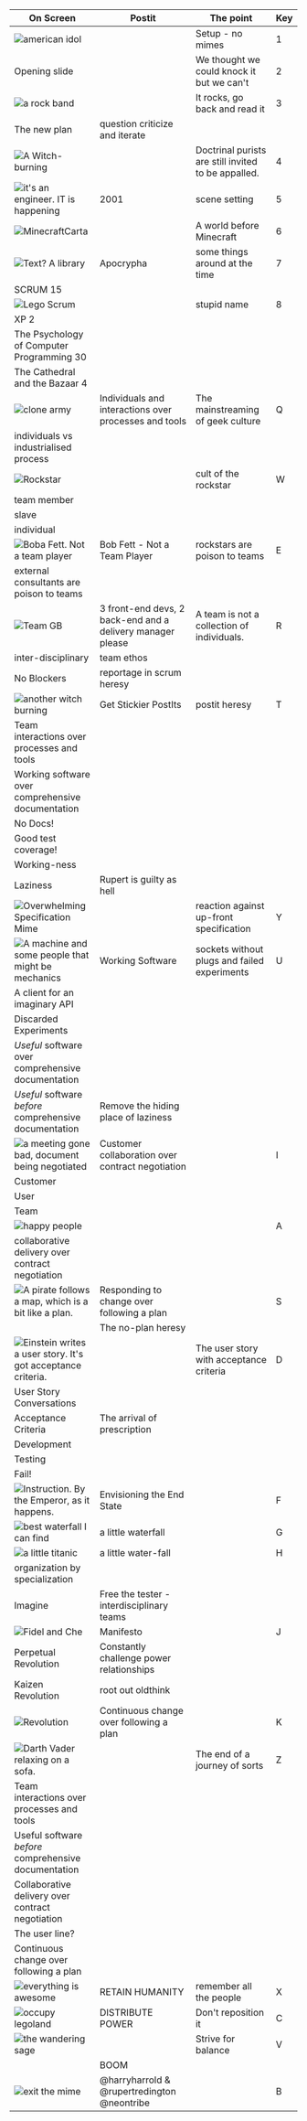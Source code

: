 On Screen | Postit | The point |Key
----------|--------|-----------|---
![american idol](images/8412030049-thumb.jpg)||Setup - no mimes|1
Opening slide || We thought we could knock it but we can't|2
![a rock band](images/15575226235-thumb.jpg)|| It rocks, go back and read it|3
 |The new plan |  question criticize and iterate|
![A Witch-burning](images/4436279464-thumb.jpg) || Doctrinal purists are still invited to be appalled.|4
![it's an engineer. IT is happening](images/6833649749-thumb.jpg) | 2001 | scene setting|5
![MinecraftCarta](images/13508901354-thumb.jpg) || A world before Minecraft|6
![Text? A library](images/4335376117-thumb.jpg) | Apocrypha | some things around at the time|7
 |SCRUM 15||
![Lego Scrum](images/scrum-thumb.jpg)||stupid name|8
 |XP 2||
 |The Psychology of Computer Programming 30||
 |The Cathedral and the Bazaar 4||
 ![clone army](images/6182784051-thumb.jpg)|Individuals and interactions over processes and tools| The mainstreaming of geek culture|Q
  | individuals vs industrialised process | |
 ![Rockstar](images/14112636141-thumb.jpg) | | cult of the rockstar |W
  |team member||
  |slave||
  |individual||
 ![Boba Fett. Not a team player](images/5354781759-thumb.jpg) | Bob Fett - Not a Team Player | rockstars are poison to teams| E
  | external consultants are poison to teams ||
 ![Team GB](images/7747526978-thumb.jpg)|3 front-end devs, 2 back-end and a delivery manager please|A team is not a collection of individuals.| R
  |inter-disciplinary| team ethos|
  |No Blockers| reportage in scrum heresy|
 ![another witch burning](images/6291267341-thumb.jpg) |Get Stickier PostIts| postit heresy| T
  |Team interactions over processes and tools| |
  |Working software over comprehensive documentation| |
  | No Docs! ||
  | Good test coverage! ||
  | Working-ness | |
  | Laziness | Rupert is guilty as hell |
![Overwhelming Specification Mime](images/8725106300-thumb.jpg) || reaction against up-front specification | Y
![A machine and some people that might be mechanics](images/4639456161-thumb.jpg)| Working Software | sockets without plugs and failed experiments | U
 |A client for an imaginary API||
 |Discarded Experiments||
 |*Useful* software over comprehensive documentation|| 
 |*Useful* software *before* comprehensive documentation|Remove the hiding place of laziness|
 ![a meeting gone bad, document being negotiated](images/5873697252-thumb.jpg)| Customer collaboration over contract negotiation || I
 |Customer||
 |User||
 |Team||
 ![happy people](images/16094729617-thumb.jpg)|||A
 |collaborative delivery over contract negotiation||
![A pirate follows a map, which is a bit like a plan.](images/4153323914-thumb.jpg)|Responding to change over following a plan||S
||The no-plan heresy|
![Einstein writes a user story. It's got acceptance criteria.](images/567753250-thumb.jpg)||The user story with acceptance criteria|D
 |User Story Conversations||
 |Acceptance Criteria|The arrival of prescription|
 |Development||
 |Testing||
 |Fail!||
![Instruction. By the Emperor, as it happens.](images/7278423788-thumb.jpg)|Envisioning the End State||F
![best waterfall I can find](images/5196920800-thumb.jpg)|a little waterfall||G
![a little titanic](images/5618576278-thumb.jpg)|a little water-fall||H
 |organization by specialization||
 |Imagine|Free the tester - interdisciplinary teams|
![Fidel and Che](images/2635864070-thumb.jpg)|Manifesto||J
 |Perpetual Revolution|Constantly challenge power relationships|
 |Kaizen Revolution|root out oldthink|
![Revolution](images/3427736164-thumb.jpg) |Continuous change over following a plan||K
![Darth Vader relaxing on a sofa.](images/14626340083-thumb.jpg)||The end of a journey of sorts|Z
 |Team interactions over processes and tools||
 |Useful software _before_ comprehensive documentation||
 |Collaborative delivery over contract negotiation||
 |The user line?||
 |Continuous change over following a plan||
![everything is awesome](images/12798129015-thumb.jpg) | RETAIN HUMANITY | remember all the people |X
![occupy legoland](images/6533368649-thumb.jpg) |DISTRIBUTE POWER|Don't reposition it|C
![the wandering sage](images/6321866162-thumb.jpg)||Strive for balance|V
 ||BOOM|
![exit the mime](images/5215595600-thumb.jpg)|@harryharrold & @rupertredington @neontribe||B








  
